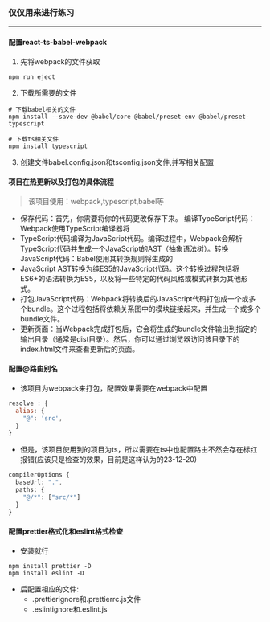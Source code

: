 ### 仅仅用来进行练习
***
#### 配置react-ts-babel-webpack
1. 先将webpack的文件获取

```
npm run eject
```

2. 下载所需要的文件

```
# 下载babel相关的文件
npm install --save-dev @babel/core @babel/preset-env @babel/preset-typescript

# 下载ts相关文件
npm install typescript

```
3. 创建文件babel.config.json和tsconfig.json文件,并写相关配置

#### 项目在热更新以及打包的具体流程
> 该项目使用：webpack,typescript,babel等
- 保存代码：首先，你需要将你的代码更改保存下来。
编译TypeScript代码：Webpack使用TypeScript编译器将
- TypeScript代码编译为JavaScript代码。编译过程中，Webpack会解析TypeScript代码并生成一个JavaScript的AST（抽象语法树）。转换JavaScript代码：Babel使用其转换规则将生成的
- JavaScript AST转换为纯ES5的JavaScript代码。这个转换过程包括将ES6+的语法转换为ES5，以及将一些特定的代码风格或模式转换为其他形式。
- 打包JavaScript代码：Webpack将转换后的JavaScript代码打包成一个或多个bundle。这个过程包括将依赖关系图中的模块链接起来，并生成一个或多个bundle文件。
- 更新页面：当Webpack完成打包后，它会将生成的bundle文件输出到指定的输出目录（通常是dist目录）。然后，你可以通过浏览器访问该目录下的index.html文件来查看更新后的页面。


#### 配置@路由别名
- 该项目为webpack来打包，配置效果需要在webpack中配置
``` javaScript
resolve : {
  alias: {
    "@": 'src',
  }
}
```
- 但是，该项目使用到的项目为ts，所以需要在ts中也配置路由不然会存在标红报错(应该只是检查的效果，目前是这样认为的23-12-20)
``` typeScript
compilerOptions {
  baseUrl: ".",
  paths: {
    "@/*": ["src/*"]
  }
}
```

#### 配置prettier格式化和eslint格式检查
- 安装就行

``` shell
npm install prettier -D
npm install eslint -D
```

- 后配置相应的文件:
  - .prettierignore和.prettierrc.js文件
  - .eslintignore和.eslint.js